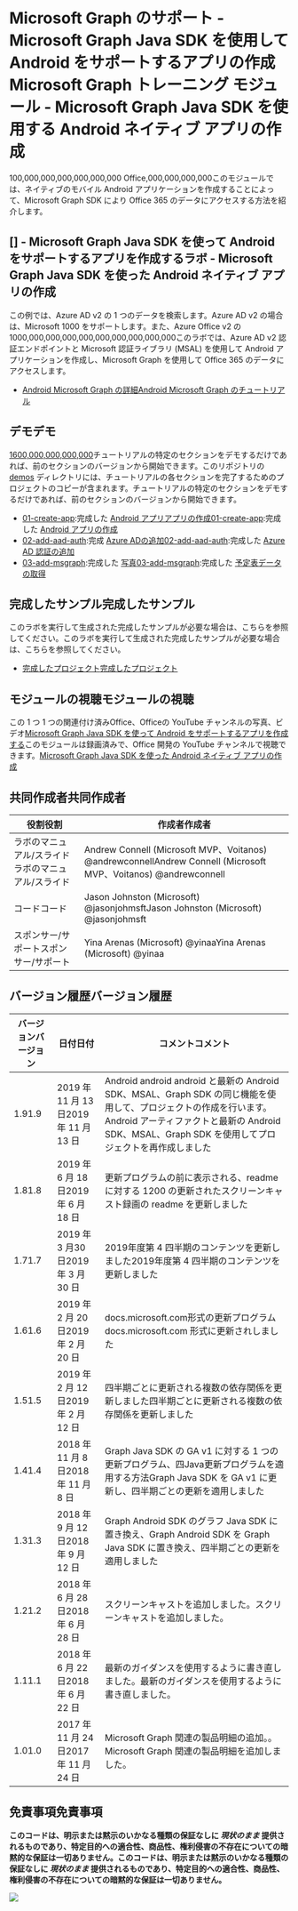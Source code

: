 # <a name="microsoft-graph-----microsoft-graph-java-sdk--android--"></a><span data-ttu-id="31acd-101">Microsoft Graph のサポート - Microsoft Graph Java SDK を使用して Android をサポートするアプリの作成</span><span class="sxs-lookup"><span data-stu-id="31acd-101">Microsoft Graph トレーニング モジュール - Microsoft Graph Java SDK を使用する Android ネイティブ アプリの作成</span></span>

<span data-ttu-id="31acd-102">100,000,000,000,000,000,000 Office,000,000,000,000</span><span class="sxs-lookup"><span data-stu-id="31acd-102">このモジュールでは、ネイティブのモバイル Android アプリケーションを作成することによって、Microsoft Graph SDK により Office 365 のデータにアクセスする方法を紹介します。</span></span>

## <a name="---microsoft-graph-java-sdk--android--"></a><span data-ttu-id="31acd-103">[] - Microsoft Graph Java SDK を使って Android をサポートするアプリを作成する</span><span class="sxs-lookup"><span data-stu-id="31acd-103">ラボ - Microsoft Graph Java SDK を使った Android ネイティブ アプリの作成</span></span>

<span data-ttu-id="31acd-104">この例では、Azure AD v2 の 1 つのデータを検索します。Azure AD v2 の場合は、Microsoft 1000 をサポートします。また、Azure Office v2 の 1000,000,000,000,000,000,000,000,000,000</span><span class="sxs-lookup"><span data-stu-id="31acd-104">このラボでは、Azure AD v2 認証エンドポイントと Microsoft 認証ライブラリ (MSAL) を使用して Android アプリケーションを作成し、Microsoft Graph を使用して Office 365 のデータにアクセスします。</span></span>

- [<span data-ttu-id="31acd-105">Android Microsoft Graph の詳細</span><span class="sxs-lookup"><span data-stu-id="31acd-105">Android Microsoft Graph のチュートリアル</span></span>](https://docs.microsoft.com/graph/tutorials/android)

## <a name=""></a><span data-ttu-id="31acd-106">デモ</span><span class="sxs-lookup"><span data-stu-id="31acd-106">デモ</span></span>

<span data-ttu-id="31acd-107">[1600,000,000,000,000](./demos)チュートリアルの特定のセクションをデモするだけであれば、前のセクションのバージョンから開始できます。</span><span class="sxs-lookup"><span data-stu-id="31acd-107">このリポジトリの [demos](./demos) ディレクトリには、チュートリアルの各セクションを完了するためのプロジェクトのコピーが含まれます。チュートリアルの特定のセクションをデモするだけであれば、前のセクションのバージョンから開始できます。</span></span>

- <span data-ttu-id="31acd-108">[01-create-app](demos/01-create-app):完成した [Android アプリアプリの作成](https://docs.microsoft.com/graph/tutorials/android?tutorial-step=1)</span><span class="sxs-lookup"><span data-stu-id="31acd-108">[01-create-app](demos/01-create-app):完成した [Android アプリの作成](https://docs.microsoft.com/graph/tutorials/android?tutorial-step=1)</span></span>
- <span data-ttu-id="31acd-109">[02-add-aad-auth](demos/02-add-aad-auth):完成 [Azure ADの追加](https://docs.microsoft.com/graph/tutorials/android?tutorial-step=3)</span><span class="sxs-lookup"><span data-stu-id="31acd-109">[02-add-aad-auth](demos/02-add-aad-auth):完成した [Azure AD 認証の追加](https://docs.microsoft.com/graph/tutorials/android?tutorial-step=3)</span></span>
- <span data-ttu-id="31acd-110">[03-add-msgraph](demos/03-add-msgraph):完成した [写真](https://docs.microsoft.com/graph/tutorials/android?tutorial-step=4)</span><span class="sxs-lookup"><span data-stu-id="31acd-110">[03-add-msgraph](demos/03-add-msgraph):完成した [予定表データの取得](https://docs.microsoft.com/graph/tutorials/android?tutorial-step=4)</span></span>

## <a name=""></a><span data-ttu-id="31acd-111">完成したサンプル</span><span class="sxs-lookup"><span data-stu-id="31acd-111">完成したサンプル</span></span>

<span data-ttu-id="31acd-112">このラボを実行して生成された完成したサンプルが必要な場合は、こちらを参照してください。</span><span class="sxs-lookup"><span data-stu-id="31acd-112">このラボを実行して生成された完成したサンプルが必要な場合は、こちらを参照してください。</span></span>

- [<span data-ttu-id="31acd-113">完成したプロジェクト</span><span class="sxs-lookup"><span data-stu-id="31acd-113">完成したプロジェクト</span></span>](demos/03-add-msgraph)

## <a name=""></a><span data-ttu-id="31acd-114">モジュールの視聴</span><span class="sxs-lookup"><span data-stu-id="31acd-114">モジュールの視聴</span></span>

<span data-ttu-id="31acd-115">この 1 つ 1 つの関連付け済みOffice、Officeの YouTube チャンネルの写真、ビデオ[Microsoft Graph Java SDK を使って Android をサポートするアプリを作成する](https://youtu.be/BLmOmv4FSsQ)</span><span class="sxs-lookup"><span data-stu-id="31acd-115">このモジュールは録画済みで、Office 開発の YouTube チャンネルで視聴できます。[Microsoft Graph Java SDK を使った Android ネイティブ アプリの作成](https://youtu.be/BLmOmv4FSsQ)</span></span>

## <a name=""></a><span data-ttu-id="31acd-116">共同作成者</span><span class="sxs-lookup"><span data-stu-id="31acd-116">共同作成者</span></span>

| <span data-ttu-id="31acd-117">役割</span><span class="sxs-lookup"><span data-stu-id="31acd-117">役割</span></span> | <span data-ttu-id="31acd-118">作成者</span><span class="sxs-lookup"><span data-stu-id="31acd-118">作成者</span></span> |
| -------------------- | ------------------------------------------------------- |
| <span data-ttu-id="31acd-119">ラボのマニュアル/スライド</span><span class="sxs-lookup"><span data-stu-id="31acd-119">ラボのマニュアル/スライド</span></span> | <span data-ttu-id="31acd-120">Andrew Connell (Microsoft MVP、Voitanos) @andrewconnell</span><span class="sxs-lookup"><span data-stu-id="31acd-120">Andrew Connell (Microsoft MVP、Voitanos) @andrewconnell</span></span> |
| <span data-ttu-id="31acd-121">コード</span><span class="sxs-lookup"><span data-stu-id="31acd-121">コード</span></span> | <span data-ttu-id="31acd-122">Jason Johnston (Microsoft) @jasonjohmsft</span><span class="sxs-lookup"><span data-stu-id="31acd-122">Jason Johnston (Microsoft) @jasonjohmsft</span></span> |
| <span data-ttu-id="31acd-123">スポンサー/サポート</span><span class="sxs-lookup"><span data-stu-id="31acd-123">スポンサー/サポート</span></span> | <span data-ttu-id="31acd-124">Yina Arenas (Microsoft) @yinaa</span><span class="sxs-lookup"><span data-stu-id="31acd-124">Yina Arenas (Microsoft) @yinaa</span></span> |

## <a name=""></a><span data-ttu-id="31acd-125">バージョン履歴</span><span class="sxs-lookup"><span data-stu-id="31acd-125">バージョン履歴</span></span>

| <span data-ttu-id="31acd-126">バージョン</span><span class="sxs-lookup"><span data-stu-id="31acd-126">バージョン</span></span> | <span data-ttu-id="31acd-127">日付</span><span class="sxs-lookup"><span data-stu-id="31acd-127">日付</span></span> | <span data-ttu-id="31acd-128">コメント</span><span class="sxs-lookup"><span data-stu-id="31acd-128">コメント</span></span> |
| ------- | ------------------ | -------------------------------------------------------------------------- |
| <span data-ttu-id="31acd-129">1.9</span><span class="sxs-lookup"><span data-stu-id="31acd-129">1.9</span></span> | <span data-ttu-id="31acd-130">2019 年 11 月 13 日</span><span class="sxs-lookup"><span data-stu-id="31acd-130">2019 年 11 月 13 日</span></span> | <span data-ttu-id="31acd-131">Android android android と最新の Android SDK、MSAL、Graph SDK の同じ機能を使用して、プロジェクトの作成を行います。</span><span class="sxs-lookup"><span data-stu-id="31acd-131">Android アーティファクトと最新の Android SDK、MSAL、Graph SDK を使用してプロジェクトを再作成しました</span></span> |
| <span data-ttu-id="31acd-132">1.8</span><span class="sxs-lookup"><span data-stu-id="31acd-132">1.8</span></span> | <span data-ttu-id="31acd-133">2019 年 6 月 18 日</span><span class="sxs-lookup"><span data-stu-id="31acd-133">2019 年 6 月 18 日</span></span> | <span data-ttu-id="31acd-134">更新プログラムの前に表示される、readme に対する 1200 の</span><span class="sxs-lookup"><span data-stu-id="31acd-134">更新されたスクリーンキャスト録画の readme を更新しました</span></span> |
| <span data-ttu-id="31acd-135">1.7</span><span class="sxs-lookup"><span data-stu-id="31acd-135">1.7</span></span> | <span data-ttu-id="31acd-136">2019 年 3 月30 日</span><span class="sxs-lookup"><span data-stu-id="31acd-136">2019 年 3 月30 日</span></span> | <span data-ttu-id="31acd-137">2019年度第 4 四半期のコンテンツを更新しました</span><span class="sxs-lookup"><span data-stu-id="31acd-137">2019年度第 4 四半期のコンテンツを更新しました</span></span> |
| <span data-ttu-id="31acd-138">1.6</span><span class="sxs-lookup"><span data-stu-id="31acd-138">1.6</span></span> | <span data-ttu-id="31acd-139">2019 年 2 月 20 日</span><span class="sxs-lookup"><span data-stu-id="31acd-139">2019 年 2 月 20 日</span></span> | <span data-ttu-id="31acd-140">docs.microsoft.com形式の更新プログラム</span><span class="sxs-lookup"><span data-stu-id="31acd-140">docs.microsoft.com 形式に更新されしました</span></span> |
| <span data-ttu-id="31acd-141">1.5</span><span class="sxs-lookup"><span data-stu-id="31acd-141">1.5</span></span> | <span data-ttu-id="31acd-142">2019 年 2 月 12 日</span><span class="sxs-lookup"><span data-stu-id="31acd-142">2019 年 2 月 12 日</span></span> | <span data-ttu-id="31acd-143">四半期ごとに更新される複数の依存関係を更新しました</span><span class="sxs-lookup"><span data-stu-id="31acd-143">四半期ごとに更新される複数の依存関係を更新しました</span></span> |
| <span data-ttu-id="31acd-144">1.4</span><span class="sxs-lookup"><span data-stu-id="31acd-144">1.4</span></span> | <span data-ttu-id="31acd-145">2018 年 11 月 8 日</span><span class="sxs-lookup"><span data-stu-id="31acd-145">2018 年 11 月 8 日</span></span> | <span data-ttu-id="31acd-146">Graph Java SDK の GA v1 に対する 1 つの更新プログラム、四Java更新プログラムを適用する方法</span><span class="sxs-lookup"><span data-stu-id="31acd-146">Graph Java SDK を GA v1 に更新し、四半期ごとの更新を適用しました</span></span> |
| <span data-ttu-id="31acd-147">1.3</span><span class="sxs-lookup"><span data-stu-id="31acd-147">1.3</span></span> | <span data-ttu-id="31acd-148">2018 年 9 月 12 日</span><span class="sxs-lookup"><span data-stu-id="31acd-148">2018 年 9 月 12 日</span></span> | <span data-ttu-id="31acd-149">Graph Android SDK のグラフ Java SDK に置き換え、</span><span class="sxs-lookup"><span data-stu-id="31acd-149">Graph Android SDK を Graph Java SDK に置き換え、四半期ごとの更新を適用しました</span></span> |
| <span data-ttu-id="31acd-150">1.2</span><span class="sxs-lookup"><span data-stu-id="31acd-150">1.2</span></span> | <span data-ttu-id="31acd-151">2018 年 6 月 28 日</span><span class="sxs-lookup"><span data-stu-id="31acd-151">2018 年 6 月 28 日</span></span> | <span data-ttu-id="31acd-152">スクリーンキャストを追加しました。</span><span class="sxs-lookup"><span data-stu-id="31acd-152">スクリーンキャストを追加しました。</span></span> |
| <span data-ttu-id="31acd-153">1.1</span><span class="sxs-lookup"><span data-stu-id="31acd-153">1.1</span></span> | <span data-ttu-id="31acd-154">2018 年 6 月 22 日</span><span class="sxs-lookup"><span data-stu-id="31acd-154">2018 年 6 月 22 日</span></span> | <span data-ttu-id="31acd-155">最新のガイダンスを使用するように書き直しました。</span><span class="sxs-lookup"><span data-stu-id="31acd-155">最新のガイダンスを使用するように書き直しました。</span></span> |
| <span data-ttu-id="31acd-156">1.0</span><span class="sxs-lookup"><span data-stu-id="31acd-156">1.0</span></span> | <span data-ttu-id="31acd-157">2017 年 11 月 24 日</span><span class="sxs-lookup"><span data-stu-id="31acd-157">2017 年 11 月 24 日</span></span> | <span data-ttu-id="31acd-158">Microsoft Graph 関連の製品明細の追加。。</span><span class="sxs-lookup"><span data-stu-id="31acd-158">Microsoft Graph 関連の製品明細を追加しました。</span></span> |

## <a name=""></a><span data-ttu-id="31acd-159">免責事項</span><span class="sxs-lookup"><span data-stu-id="31acd-159">免責事項</span></span>

<span data-ttu-id="31acd-160">**このコードは、明示または黙示のいかなる種類の保証なしに _現状のまま_ 提供されるものであり、特定目的への適合性、商品性、権利侵害の不存在についての暗黙的な保証は一切ありません。**</span><span class="sxs-lookup"><span data-stu-id="31acd-160">**このコードは、明示または黙示のいかなる種類の保証なしに _現状のまま_ 提供されるものであり、特定目的への適合性、商品性、権利侵害の不存在についての暗黙的な保証は一切ありません。**</span></span>

<!-- markdownlint-disable MD033 -->
<img src="https://telemetry.sharepointpnp.com/msgraph-training-android" />
